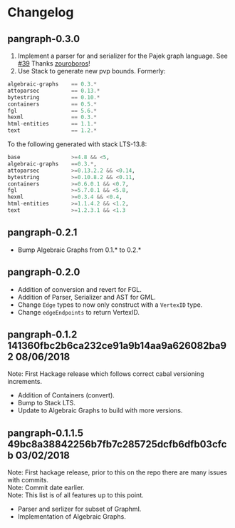 # Changelog

## pangraph-0.3.0
1. Implement a parser for and serializer for the Pajek graph language. See [#39](https://github.com/tuura/pangraph/pull/39) Thanks [zouroboros](https://github.com/zouroboros)!
2. Use Stack to generate new pvp bounds.
Formerly:
```haskell
algebraic-graphs    == 0.3.*
attoparsec          == 0.13.*
bytestring          == 0.10.*
containers          == 0.5.*
fgl                 == 5.6.*
hexml               == 0.3.*
html-entities       == 1.1.*
text                == 1.2.*
```
To the following generated with stack LTS-13.8:
```haskell
base                >=4.8 && <5,
algebraic-graphs    ==0.3.*,
attoparsec          >=0.13.2.2 && <0.14,
bytestring          >=0.10.8.2 && <0.11,
containers          >=0.6.0.1 && <0.7,
fgl                 >=5.7.0.1 && <5.8,
hexml               >=0.3.4 && <0.4,
html-entities       >=1.1.4.2 && <1.2,
text                >=1.2.3.1 && <1.3
```

## pangraph-0.2.1
* Bump Algebraic Graphs from 0.1.* to 0.2.*

## pangraph-0.2.0 
* Addition of conversion and revert for FGL.
* Addition of Parser, Serializer and AST for GML.
* Change `Edge` types to now only construct with a `VertexID` type.
* Change `edgeEndpoints` to return VertexID.

## pangraph-0.1.2 141360fbc2b6ca232ce91a9b14aa9a626082ba92 08/06/2018
Note: First Hackage release which follows correct cabal versioning increments.  
* Addition of Containers (convert).
* Bump to Stack LTS.
* Update to Algebraic Graphs to build with more versions.

## pangraph-0.1.1.5 49bc8a38842256b7fb7c285725dcfb6dfb03cfcb 03/02/2018  
Note: First hackage release, prior to this on the repo there are many issues with commits.  
Note: Commit date earlier.  
Note: This list is of all features up to this point.  
* Parser and serlizer for subset of Graphml.
* Implementation of Algebraic Graphs.